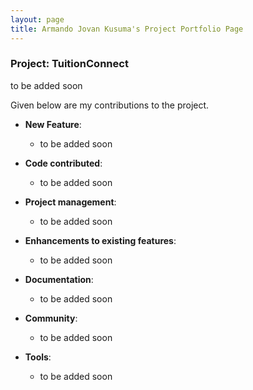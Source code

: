 ```yaml
---
layout: page
title: Armando Jovan Kusuma's Project Portfolio Page
---
```


### Project: TuitionConnect

to be added soon

Given below are my contributions to the project.

* **New Feature**:
  * to be added soon

* **Code contributed**:
  * to be added soon

* **Project management**:
  * to be added soon

* **Enhancements to existing features**:
  * to be added soon

* **Documentation**:
  * to be added soon

* **Community**:
  * to be added soon

* **Tools**:
  * to be added soon
